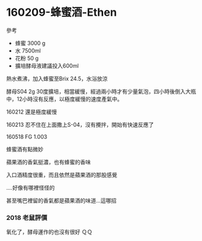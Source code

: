 # 160209-蜂蜜酒-Ethen

參考

* 蜂蜜 3000 g
* 水  7500ml
* 花粉 50 g
* 擴培酵母液建議投入600ml

熱水煮沸，加入蜂蜜至Brix 24.5，水浴放涼

酵母S04 2g 30度擴培，相當緩慢，經過兩小時才有少量氣泡，四小時後倒入大瓶中，12小時沒有反應，以極度緩慢的速度產氣中。

160212 還是極度緩慢

160213 忍不住在上面撒上S-04，沒有攪拌，開始有快速反應了

160518 FG 1.003

蜂蜜酒有點微妙

蘋果酒的香氣挺濃，也有蜂蜜的香味

入口酒精度很重，而且依然是蘋果酒的那股感覺

....好像有哪裡怪怪的

甚至嘴巴裡留的香氣都是蘋果酒的味道...這哪招

### 2018 老鼠評價

氧化了，酵母運作的也沒有很好 ＱＱ
